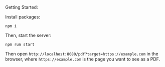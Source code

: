 Getting Started:

Install packages:

```shell
npm i
```

Then, start the server:

```shell
npm run start
```

Then open `http://localhost:8080/pdf?target=https://example.com` in the browser, where `https://example.com` is the page you want to see as a PDF.
